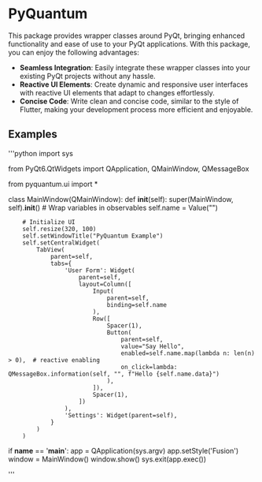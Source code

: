 # PyQuantum

This package provides wrapper classes around PyQt, bringing enhanced functionality and ease of use to your PyQt applications. With this package, you can enjoy the following advantages:

- __Seamless Integration__: Easily integrate these wrapper classes into your existing PyQt projects without any hassle.
- __Reactive UI Elements__: Create dynamic and responsive user interfaces with reactive UI elements that adapt to changes effortlessly.
- __Concise Code__: Write clean and concise code, similar to the style of Flutter, making your development process more efficient and enjoyable.

## Examples

'''python
import sys

from PyQt6.QtWidgets import QApplication, QMainWindow, QMessageBox

from pyquantum.ui import *


class MainWindow(QMainWindow):
    def __init__(self):
        super(MainWindow, self).__init__()
        # Wrap variables in observables
        self.name = Value("")

        # Initialize UI
        self.resize(320, 100)
        self.setWindowTitle("PyQuantum Example")
        self.setCentralWidget(
            TabView(
                parent=self,
                tabs={
                    'User Form': Widget(
                        parent=self,
                        layout=Column([
                            Input(
                                parent=self,
                                binding=self.name
                            ),
                            Row([
                                Spacer(1),
                                Button(
                                    parent=self,
                                    value="Say Hello",
                                    enabled=self.name.map(lambda n: len(n) > 0),  # reactive enabling
                                    on_click=lambda: QMessageBox.information(self, "", f"Hello {self.name.data}")
                                ),
                            ]),
                            Spacer(1),
                        ])
                    ),
                    'Settings': Widget(parent=self),
                }
            )
        )


if __name__ == '__main__':
    app = QApplication(sys.argv)
    app.setStyle('Fusion')
    window = MainWindow()
    window.show()
    sys.exit(app.exec())

'''
